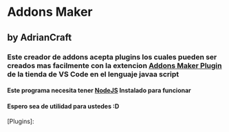 # Addons Maker
## by AdrianCraft
### Este creador de addons acepta plugins los cuales pueden ser creados mas facilmente con la extencion [Addons Maker Plugin] de la tienda de VS Code en el lenguaje javaa script
#### Este programa necesita tener [NodeJS] Instalado para funcionar
#### Espero sea de utilidad para ustedes :D

[NodeJS]: https://nodejs.org/
[Addons Maker Plugin]: https://marketplace.visualstudio.com/items?itemName=aga.addons-maker-plugin/
[Plugins]: 
